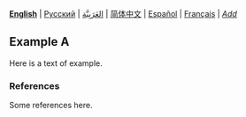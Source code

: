 **[English](README.md)** | [Русский](README-ru.md) | [العَرَبِيَّة](README-ar.md) | [简体中文](README-zh-Hans.md) | [Español](README-es.md) | [Français](README-fr.md) | *[Add](/CONTRIBUTING.md#localization)* <!-- @l10n:h -->
## Example A

Here is a text of example.

### References

Some references here.
